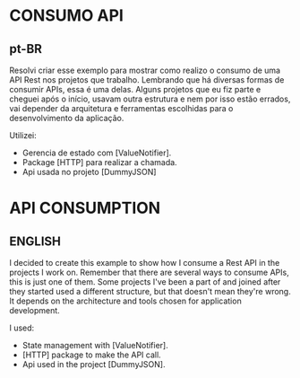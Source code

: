 # CONSUMO API

## pt-BR

Resolvi criar esse exemplo para mostrar como realizo o consumo de uma API Rest nos projetos que trabalho. Lembrando que há diversas formas de consumir APIs, essa é uma delas. Alguns projetos que eu fiz parte e cheguei após o início, usavam outra estrutura e nem por isso estão errados, vai depender da arquitetura e ferramentas escolhidas para o desenvolvimento da aplicação.

Utilizei:

- Gerencia de estado com [ValueNotifier].
- Package [HTTP] para realizar a chamada.
- Api usada no projeto [DummyJSON]

# API CONSUMPTION

## ENGLISH

I decided to create this example to show how I consume a Rest API in the projects I work on. Remember that there are several ways to consume APIs, this is just one of them. Some projects I've been a part of and joined after they started used a different structure, but that doesn't mean they're wrong. It depends on the architecture and tools chosen for application development.

I used:

- State management with [ValueNotifier].
- [HTTP] package to make the API call.
- Api used in the project [DummyJSON].
